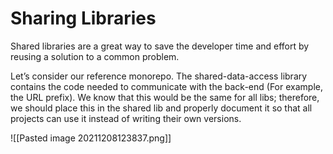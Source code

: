 # Sharing Libraries

Shared libraries are a great way to save the developer time and effort by reusing a solution to a common problem.

Let’s consider our reference monorepo. The shared-data-access library contains the code needed to communicate with the back-end (For example, the URL prefix). We know that this would be the same for all libs; therefore, we should place this in the shared lib and properly document it so that all projects can use it instead of writing their own versions.

![[Pasted image 20211208123837.png]]